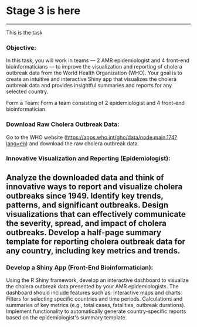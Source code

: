 # Stage 3 is here
---
This is the task

### Objective: 
In this task, you will work in teams — 2 AMR epidemiologist and 4 front-end bioinformaticians — to improve the visualization and reporting of cholera outbreak data from the World Health Organization (WHO). Your goal is to create an intuitive and interactive Shiny app that visualizes the cholera outbreak data and provides insightful summaries and reports for any selected country.

 Form a Team:
 Form a team consisting of 2 epidemiologist and 4 front-end bioinformatician.

 ### Download Raw Cholera Outbreak Data:
 Go to the WHO website (https://apps.who.int/gho/data/node.main.174?lang=en) and download the raw cholera outbreak data.

 ### Innovative Visualization and Reporting (Epidemiologist):
 Analyze the downloaded data and think of innovative ways to report and visualize cholera outbreaks since 1949.
 Identify key trends, patterns, and significant outbreaks.
 Design visualizations that can effectively communicate the severity, spread, and impact of cholera outbreaks.
 Develop a half-page summary template for reporting cholera outbreak data for any country, including key metrics and trends.
---
 
 ### Develop a Shiny App (Front-End Bioinformatician):
 Using the R Shiny framework, develop an interactive dashboard to visualize the cholera outbreak data presented by your AMR epidemiologists.
 The dashboard should include features such as:
 Interactive maps and charts.
 Filters for selecting specific countries and time periods.
 Calculations and summaries of key metrics (e.g., total cases, fatalities, outbreak durations).
 Implement functionality  to automatically generate country-specific reports based on the epidemiologist's summary template.

 
